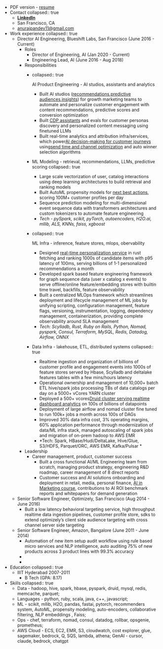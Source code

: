 - PDF version - [resume](https://drive.google.com/file/d/1dBqOX5dQc3NdLFVAAXWRnVfkB1GmxR0Y/view?usp=sharing)
- Contact
  collapsed:: true
	- **[LinkedIn](https://www.linkedin.com/in/anuraj-pandey-5749b48/)**
	- San Francisco, CA
	- anurajpandey11@gmail.com
- Work experience
  collapsed:: true
	- Director AI Engineering, Blueshift Labs, San Francisco (June 2016 - Current)
		- Roles
			- Director of Engineering, AI (Jan 2020 - Current)
			- Engineering Lead, AI (June 2016 - Aug 2018)
		- Responsibilities
			- collapsed:: true
			  
			  AI Product Engineering - AI studios, assistants and analytics
				- Built AI studios ([recommendations](https://blueshift.com/content-product-recommendation/),[predictive audiences](https://blueshift.com/predictive-audiences/),[insights](https://blueshift.com/customer-insights/)) for growth marketing teams to automate and personalize customer engagement with content recommendations, predictive scores and conversion optimization
				- Built [CDP assistants](https://blueshift.com/generative-content/) and evals for customer personas discovery and personalized content messaging using finetuned LLMs
				- Built real-time analytics and attribution infra/services, which power[AI decision-making for customer journeys](https://blueshift.com/channel-time-intelligence/) using[send time and channel optimization](https://blueshift.com/blog/send-the-right-message-at-the-right-time-with-engage-time-optimization/) and auto winner selection algorithms
			- ML Modeling - retrieval, recommendations, LLMs, predictive scoring
			  collapsed:: true
				- Large scale vectorization of user, catalog interactions using deep learning architectures to build retrieval and ranking models
				- Built AutoML propensity models for [next best actions](https://help.blueshift.com/hc/en-us/articles/360025114414-Set-up-predictive-models), scoring 100M+ customer profiles per day
				- Sequence prediction modeling for multi-dimensional event sequence data with transformers architectures and custom tokenizers to automate feature engineering
				- *Tech - pySpark, scikit, pyTorch, autoencoders, H2O.ai, mllib, ALS, KNNs, faiss, xgboost*
			- collapsed:: true
			  
			  ML Infra - inference, feature stores, mlops, obervability
				- Designed [real-time personalization service](https://blueshift.com/blog/blueshift-recommendations-studio-recipes-rank/) in rust fetching and ranking 1000s of candidate items with p95 latency of 100ms, serving billions of 1-1 personalized recommendations a month
				- Developed spark based feature engineering framework for graph sequence data (user x catalog x events) to serve offline/online feature/embedding stores with builtin time travel, backfills, feature observability
				- Built a centralized MLOps framework which streamlines deployment and lifecycle management of ML jobs by unifying scripting, configuration management, feature flags, versioning, instrumentation, logging, dependency management, containerization, providing complete observability around SLA management
				- *Tech: Scylladb, Rust, Ruby on Rails, Python, Nomad, pyspark, Consul, Terraform, MySQL, Redis, Datadog, Airflow, ONNX*
			- Data Infra - lakehouse, ETL, distributed systems
			  collapsed:: true
				- Realtime ingestion and organization of billions of customer profile and engagement events into 1000s of feature stores served by Hbase, Scylladb and deltalake features tables with a few mins/hours latency
				- Operational ownership and management of 10,000+ batch ETL hive/spark jobs processing TBs of data catalogs per day on a 5000+ vCores YARN cluster
				- Deployed a 500+ vcores[Druid cluster serving realtime dashboard analytics](https://imply.io/blog/blueshift-scaling-real-time-campaign-analytics-apache-druid/) on 100s of billions of datapoints
				- Deployment of large airflow and nomad cluster fine tuned to run 100k+ jobs a month across 100s of DAGs
				- Improved 30% data infra cost, 3% operating margins, 60% application performance through modernization of data/ML infra stack, managed autoscaling of spark jobs and migration of on-prem hadoop to AWS EMR
				- *Tech: Spark, HBase/Hudi/DeltaLake, Hive/Glue, S3/HDFS, Parquet/ORC, AWS EMR, Kafka/Pulsar *
		- Leadership
			- Career management, product, customer success
				- Built a cross functional AI/ML Engineering team from scratch, managing product strategy, engineering R&D roadmap, career management of 8 direct reports
				- Customer success and AI solutions onboarding and deployment in retail, media, personal finance, [AI in Marketing course](https://academy.blueshift.com/p/becoming-an-ai-marketer), contributions to AI ROI benchmark reports and whitepapers for demand generation
	- Senior Software Engineer, Optimizely, San Francisco (Aug 2014 - June 2016)
		- Built a low latency behavioral targeting service, high throughput realtime data ingestion pipelines, customer profile store, sdks to extend optimizely’s client side audience targeting with cross channel server side targeting
	- Senior Software Engineer, Amazon, Bangalore (June 2011 - June 2014)
		- Automation of new item setup audit workflow using rule based micro services and NLP intelligence, auto auditing 75% of new products across 3 product lines with 99.3% accuracy
		-
		-
- Education
  collapsed:: true
	- IIIT Hyderabad 2007-2011
		- B Tech (GPA: 8.17)
- Skills
  collapsed:: true
	- Data - hadoop, hive, spark, hbase, pyspark, druid, mysql, redis, memcache, parquet;
	- Languages - python, ruby, scala, java, c++, javascript;
	- ML - scikit, mllib, H2O, pandas, fastai, pytorch, recommenders system, AutoML, propensity modeling, auto-encoders, collaborative filtering, NLP embeddings , Faiss;
	- Ops - chef, terraform, nomad, consul, datadog, rollbar, opsgenie, prometheus;
	- AWS Cloud - ECS, EC2, EMR, S3, cloudwatch, cost explorer, glue, sagemaker, bedrock, Q, SQS, lambda, athena; GenAI - cursor, claude, bedrock, chatgpt